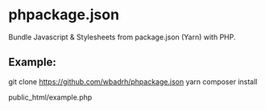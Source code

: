 # phpackage.json
Bundle Javascript &amp; Stylesheets from package.json (Yarn) with PHP.

## Example:

git clone https://github.com/wbadrh/phpackage.json
yarn
composer install

public_html/example.php
